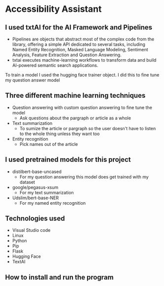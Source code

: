 # Accessibility Assistant

## I used txtAI for the AI Framework and Pipelines 
* Pipelines are objects that abstract most of the complex code from the library, offering a simple API dedicated to several tasks, including Named Entity Recognition, Masked Language Modeling, Sentiment Analysis, Feature Extraction and Question Answering. 
* txtai executes machine-learning workflows to transform data and build AI-powered semantic search applications. 

To train a model I used the hugging face trainer object. I did this to fine tune my question answer model 

## Three different machine learning techniques 
* Question answering with custom question answering to fine tune the model 
    * Ask questions about the pargraph or article as a whole 
* Text summarization 
    * To sumize the article or pargraph so the user doesn't have to listen to the whole thing unless they want too 
* Entity recognition 
    * Pick names out of the article 

## I used pretrained models for this project 
* distilbert-base-uncased 
    * For my question answering this model does get trained with my dataset 
* google/pegasus-xsum 
    * For my text summarization 
*   Udslim/bert-base-NER 
    * For my named entity recognition 

## Technologies used 
* Visual Studio code 
* Linux 
* Python 
* Pip 
* Flask 
* Hugging Face 
* TextAI 

 ## How to install and run the program
 